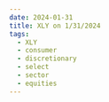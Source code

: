 ```yaml
---
date: 2024-01-31
title: XLY on 1/31/2024
tags: 
  - XLY
  - consumer
  - discretionary
  - select
  - sector
  - equities
---
```

<div class="post">
<snapshot-grid 
    :reports="['2024/01/30/CTA/XLY', '2024/01/31/CTA/XLY', '2024/01/31/MTP/XLY']"
    chart="2024/01/31/Chart/XLY"
/>
<p>

</p>
<p>

</p>
</div>